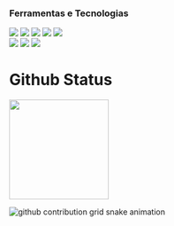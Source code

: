 <!-- ## Olá -->

<!-- - 🔭 Trabalho atualmente com Front-End 
- 🌱 Estou Estudando Java-->

### Ferramentas e Tecnologias
<div>
  <img src="https://img.shields.io/badge/HTML-239120?style=for-the-badge&logo=html5&logoColor=white"/>
  <img src="https://img.shields.io/badge/CSS-239120?&style=for-the-badge&logo=css3&logoColor=white"/>
  <img src="https://img.shields.io/badge/JavaScript-239120?style=for-the-badge&logo=javascript&logoColor=white"/>
  <img src="https://img.shields.io/badge/Vue-007ACC?style=for-the-badge&logo=vue&logoColor=white"/>
  <img src="https://img.shields.io/badge/Java-ED8B00?style=for-the-badge&logo=java&logoColor=white"/>
  <br>
  
  <img src="https://img.shields.io/badge/Bootstrap-563D7C?style=for-the-badge&logo=bootstrap&logoColor=white"/>
  <img src="https://img.shields.io/badge/jQuery-0769AD?style=for-the-badge&logo=jquery&logoColor=white"/>
  <img src="https://img.shields.io/badge/Tailwind_CSS-38B2AC?style=for-the-badge&logo=tailwind-css&logoColor=white"/>
  <br>
  
<!-- - Estudando  
   <img src="https://img.shields.io/badge/Java-ED8B00?style=for-the-badge&logo=openjdk&logoColor=white"/>
   <img src="https://img.shields.io/badge/Spring-6DB33F?style=for-the-badge&logo=spring&logoColor=white"/> -->
</div>

<h1>Github Status</h1>
  <img height="180em" src="https://github-readme-stats.vercel.app/api/top-langs/?username=m3ln0vais&layout=compact&langs_count=16&theme=dark"/>
</div>

<!-- github workflow  -->
![github contribution grid snake animation](https://raw.githubusercontent.com/devjosecarlosteles/devjosecarlosteles/output/github-contribution-grid-snake.svg)



